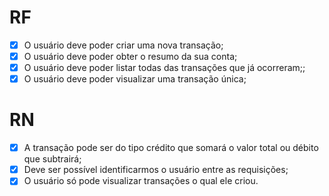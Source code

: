 # RF

- [x] O usuário deve poder criar uma nova transação;
- [x] O usuário deve poder obter o resumo da sua conta;
- [x] O usuário deve poder listar todas das transações que já ocorreram;;
- [x] O usuário deve poder visualizar uma transação única;

# RN

- [x] A transação pode ser do tipo crédito que somará o valor total ou débito que subtrairá;
- [x] Deve ser possível identificarmos o usuário entre as requisições;
- [x] O usuário só pode visualizar transações o qual ele criou.